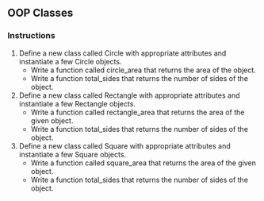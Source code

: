 ## OOP Classes

### Instructions
1. Define a new class called Circle with appropriate attributes and instantiate a few Circle objects.
    - Write a function called circle_area that returns the area of the object. 
    - Write a function total_sides that returns the number of sides of the object.
2. Define a new class called Rectangle with appropriate attributes and instantiate a few Rectangle objects.
    - Write a function called rectangle_area that returns the area of the given object.
    - Write a function total_sides that returns the number of sides of the object.
3. Define a new class called Square with appropriate attributes and instantiate a few Square objects.
    - Write a function called square_area that returns the area of the given object.
    - Write a function total_sides that returns the number of sides of the object.
